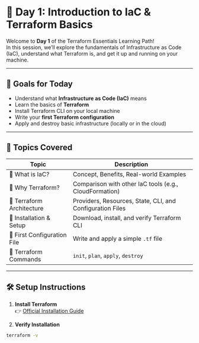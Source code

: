 # 📘 Day 1: Introduction to IaC & Terraform Basics

Welcome to **Day 1** of the Terraform Essentials Learning Path!  
In this session, we’ll explore the fundamentals of Infrastructure as Code (IaC), understand what Terraform is, and get it up and running on your machine.

---

## 🎯 Goals for Today

- Understand what **Infrastructure as Code (IaC)** means
- Learn the basics of **Terraform**
- Install Terraform CLI on your local machine
- Write your **first Terraform configuration**
- Apply and destroy basic infrastructure (locally or in the cloud)

---

## 🧠 Topics Covered

| Topic                          | Description                                                |
|-------------------------------|------------------------------------------------------------|
| 🔹 What is IaC?                | Concept, Benefits, Real-world Examples                     |
| 🔹 Why Terraform?              | Comparison with other IaC tools (e.g., CloudFormation)     |
| 🔹 Terraform Architecture      | Providers, Resources, State, CLI, and Configuration Files  |
| 🔹 Installation & Setup        | Download, install, and verify Terraform CLI                |
| 🔹 First Configuration File    | Write and apply a simple `.tf` file                        |
| 🔹 Terraform Commands          | `init`, `plan`, `apply`, `destroy`                         |

---

## 🛠️ Setup Instructions

1. **Install Terraform**  
   👉 [Official Installation Guide](https://developer.hashicorp.com/terraform/downloads)

2. **Verify Installation**

```bash
terraform -v

